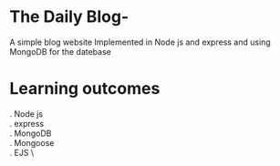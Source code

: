 # The Daily Blog-

A simple blog website Implemented in Node js and express and using MongoDB for the datebase

# Learning outcomes
  . Node js\
  . express\
  . MongoDB\
  . Mongoose\
  . EJS \
  
